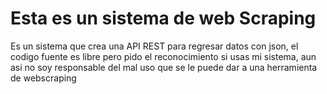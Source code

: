 # Esta es un sistema de web Scraping

Es un sistema que crea una API REST para regresar datos con json, el codigo fuente es libre pero pido el reconocimiento si usas mi sistema, aun asi no soy responsable del mal uso que se le puede dar a una herramienta de webscraping
